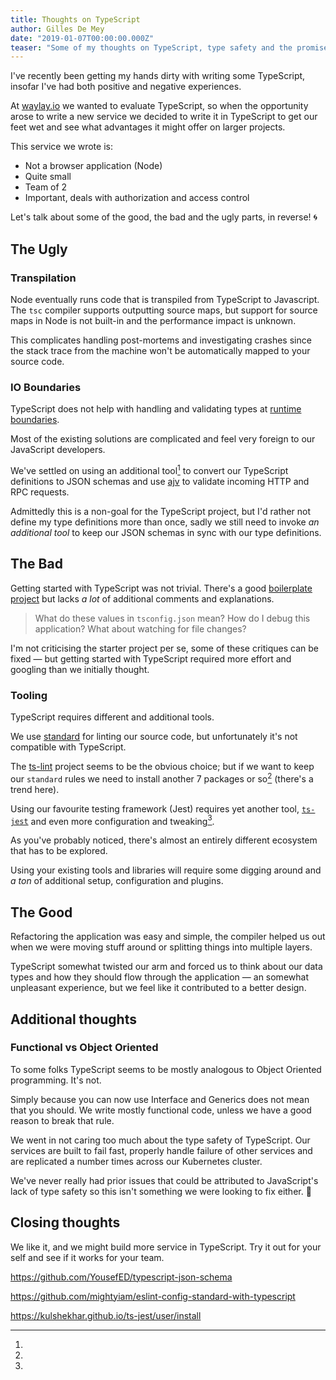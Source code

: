 ```yaml
---
title: Thoughts on TypeScript
author: Gilles De Mey
date: "2019-01-07T00:00:00.000Z"
teaser: "Some of my thoughts on TypeScript, type safety and the promise of a better world. 🌍"
---
```


I've recently been getting my hands dirty with writing some TypeScript, insofar I've had both positive and negative experiences.

At [waylay.io](https://www.waylay.io/) we wanted to evaluate TypeScript, so when the opportunity arose to write a new service we decided to write it in TypeScript to get our feet wet and see what advantages it might offer on larger projects.

This service we wrote is:

* Not a browser application (Node)
* Quite small
* Team of 2
* Important, deals with authorization and access control

Let's talk about some of the good, the bad and the ugly parts, in reverse! 🌀

## The Ugly

### Transpilation

Node eventually runs code that is transpiled from TypeScript to Javascript. The `tsc` compiler supports outputting source maps, but support for source maps in Node is not built-in and the performance impact is unknown.

This complicates handling post-mortems and investigating crashes since the stack trace from the machine won't be automatically mapped to your source code.

### IO Boundaries

TypeScript does not help with handling and validating types at [runtime boundaries](https://lorefnon.tech/2018/03/25/typescript-and-validations-at-runtime-boundaries/).

Most of the existing solutions are complicated and feel very foreign to our JavaScript developers.

We've settled on using an additional tool[^typescript-json-schema] to convert our TypeScript definitions to JSON schemas and use [ajv](https://github.com/YousefED/typescript-json-schema) to validate incoming HTTP and RPC requests.

Admittedly this is a non-goal for the TypeScript project, but I'd rather not define my type definitions more than once, sadly we still need to invoke *an additional tool* to keep our JSON schemas in sync with our type definitions.

## The Bad

Getting started with TypeScript was not trivial. There's a good [boilerplate project](https://github.com/Microsoft/TypeScript-Node-Starter) but lacks *a lot* of additional comments and explanations.

> What do these values in `tsconfig.json` mean?
> How do I debug this application?
> What about watching for file changes?

I'm not criticising the starter project per se, some of these critiques can be fixed — but getting started with TypeScript required more effort and googling than we initially thought.

### Tooling

TypeScript requires different and additional tools.

We use [standard](https://standardjs.com/) for linting our source code, but unfortunately it's not compatible with TypeScript.

The [ts-lint](https://palantir.github.io/tslint/) project seems to be the obvious choice; but if we want to keep our `standard` rules we need to install another 7 packages or so[^ts-lint-standard] (there's a trend here).

Using our favourite testing framework (Jest) requires yet another tool, [`ts-jest`](https://github.com/kulshekhar/ts-jest) and even more configuration and tweaking[^ts-jest-config].

As you've probably noticed, there's almost an entirely different ecosystem that has to be explored.

Using your existing tools and libraries will require some digging around and *a ton* of additional setup, configuration and plugins.

## The Good

Refactoring the application was easy and simple, the compiler helped us out when we were moving stuff around or splitting things into multiple layers.

TypeScript somewhat twisted our arm and forced us to think about our data types and how they should flow through the application — an somewhat unpleasant experience, but we feel like it contributed to a better design.

## Additional thoughts

### Functional vs Object Oriented

To some folks TypeScript seems to be mostly analogous to Object Oriented programming. It's not.

Simply because you can now use Interface and Generics does not mean that you should. We write mostly functional code, unless we have a good reason to break that rule.

We went in not caring too much about the type safety of TypeScript.
Our services are built to fail fast, properly handle failure of other services and are replicated a number times across our Kubernetes cluster.

We've never really had prior issues that could be attributed to JavaScript's lack of type safety so this isn't something we were looking to fix either. 🙂

## Closing thoughts

We like it, and we might build more service in TypeScript.
Try it out for your self and see if it works for your team.

[^typescript-json-schema]:
  https://github.com/YousefED/typescript-json-schema
[^ts-lint-standard]:
  https://github.com/mightyiam/eslint-config-standard-with-typescript
[^ts-jest-config]:
  https://kulshekhar.github.io/ts-jest/user/install
